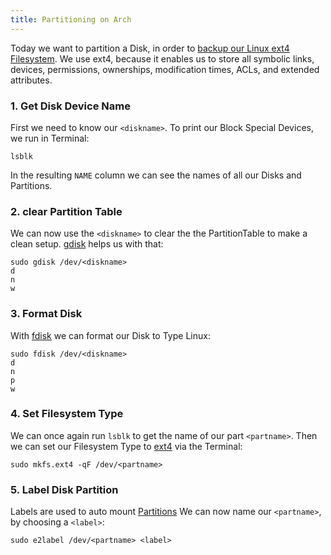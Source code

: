 ```yaml
---
title: Partitioning on Arch
---
```


Today we want to partition a Disk, in order to [backup our Linux ext4 Filesystem](/backup-on-arch/).
We use ext4, because it enables us to store all symbolic links, devices, permissions,
ownerships, modification times, ACLs, and extended attributes.

### 1. Get Disk Device Name
First we need to know our `<diskname>`.
To print our Block Special Devices, we run in Terminal:

    lsblk

In the resulting `NAME` column we can see the names of all our Disks and Partitions.

### 2. clear Partition Table
We can now use the `<diskname>` to clear the the PartitionTable to make a clean setup.
[gdisk](https://wiki.archlinux.org/index.php/Fdisk#gdisk) helps us with that:

    sudo gdisk /dev/<diskname>
    d
    n
    w

### 3. Format Disk
With [fdisk](https://wiki.archlinux.org/index.php/Fdisk)
we can format our Disk to Type Linux:

    sudo fdisk /dev/<diskname>
    d
    n
    p
    w

### 4. Set Filesystem Type
We can once again run `lsblk` to get the name of our part `<partname>`.
Then we can set our Filesystem Type to [ext4](https://wiki.archlinux.org/index.php/Ext4)
via the Terminal:

    sudo mkfs.ext4 -qF /dev/<partname>

### 5. Label Disk Partition
Labels are used to auto mount [Partitions](https://wiki.archlinux.org/index.php/Persistent_block_device_naming#by-label)
We can now name our `<partname>`, by choosing a `<label>`:

    sudo e2label /dev/<partname> <label>
